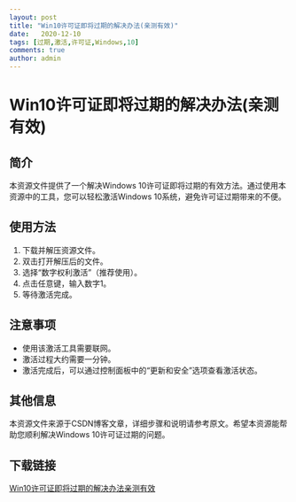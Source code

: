 ```yaml
---
layout: post
title: "Win10许可证即将过期的解决办法(亲测有效)"
date:   2020-12-10
tags: [过期,激活,许可证,Windows,10]
comments: true
author: admin
---
```

# Win10许可证即将过期的解决办法(亲测有效)

## 简介
本资源文件提供了一个解决Windows 10许可证即将过期的有效方法。通过使用本资源中的工具，您可以轻松激活Windows 10系统，避免许可证过期带来的不便。

## 使用方法
1. 下载并解压资源文件。
2. 双击打开解压后的文件。
3. 选择“数字权利激活”（推荐使用）。
4. 点击任意键，输入数字1。
5. 等待激活完成。

## 注意事项
- 使用该激活工具需要联网。
- 激活过程大约需要一分钟。
- 激活完成后，可以通过控制面板中的“更新和安全”选项查看激活状态。

## 其他信息
本资源文件来源于CSDN博客文章，详细步骤和说明请参考原文。希望本资源能帮助您顺利解决Windows 10许可证过期的问题。

## 下载链接

[Win10许可证即将过期的解决办法亲测有效](https://pan.quark.cn/s/c644e2f07363)